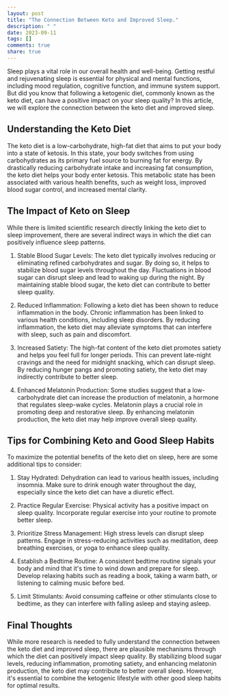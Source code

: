 ```yaml
---
layout: post
title: "The Connection Between Keto and Improved Sleep."
description: " "
date: 2023-09-11
tags: []
comments: true
share: true
---
```


Sleep plays a vital role in our overall health and well-being. Getting restful and rejuvenating sleep is essential for physical and mental functions, including mood regulation, cognitive function, and immune system support. But did you know that following a ketogenic diet, commonly known as the keto diet, can have a positive impact on your sleep quality? In this article, we will explore the connection between the keto diet and improved sleep.

## Understanding the Keto Diet

The keto diet is a low-carbohydrate, high-fat diet that aims to put your body into a state of ketosis. In this state, your body switches from using carbohydrates as its primary fuel source to burning fat for energy. By drastically reducing carbohydrate intake and increasing fat consumption, the keto diet helps your body enter ketosis. This metabolic state has been associated with various health benefits, such as weight loss, improved blood sugar control, and increased mental clarity.

## The Impact of Keto on Sleep

While there is limited scientific research directly linking the keto diet to sleep improvement, there are several indirect ways in which the diet can positively influence sleep patterns.

1. Stable Blood Sugar Levels: The keto diet typically involves reducing or eliminating refined carbohydrates and sugar. By doing so, it helps to stabilize blood sugar levels throughout the day. Fluctuations in blood sugar can disrupt sleep and lead to waking up during the night. By maintaining stable blood sugar, the keto diet can contribute to better sleep quality.

2. Reduced Inflammation: Following a keto diet has been shown to reduce inflammation in the body. Chronic inflammation has been linked to various health conditions, including sleep disorders. By reducing inflammation, the keto diet may alleviate symptoms that can interfere with sleep, such as pain and discomfort.

3. Increased Satiety: The high-fat content of the keto diet promotes satiety and helps you feel full for longer periods. This can prevent late-night cravings and the need for midnight snacking, which can disrupt sleep. By reducing hunger pangs and promoting satiety, the keto diet may indirectly contribute to better sleep.

4. Enhanced Melatonin Production: Some studies suggest that a low-carbohydrate diet can increase the production of melatonin, a hormone that regulates sleep-wake cycles. Melatonin plays a crucial role in promoting deep and restorative sleep. By enhancing melatonin production, the keto diet may help improve overall sleep quality.

## Tips for Combining Keto and Good Sleep Habits

To maximize the potential benefits of the keto diet on sleep, here are some additional tips to consider:

1. Stay Hydrated: Dehydration can lead to various health issues, including insomnia. Make sure to drink enough water throughout the day, especially since the keto diet can have a diuretic effect.

2. Practice Regular Exercise: Physical activity has a positive impact on sleep quality. Incorporate regular exercise into your routine to promote better sleep.

3. Prioritize Stress Management: High stress levels can disrupt sleep patterns. Engage in stress-reducing activities such as meditation, deep breathing exercises, or yoga to enhance sleep quality.

4. Establish a Bedtime Routine: A consistent bedtime routine signals your body and mind that it's time to wind down and prepare for sleep. Develop relaxing habits such as reading a book, taking a warm bath, or listening to calming music before bed.

5. Limit Stimulants: Avoid consuming caffeine or other stimulants close to bedtime, as they can interfere with falling asleep and staying asleep.

## Final Thoughts

While more research is needed to fully understand the connection between the keto diet and improved sleep, there are plausible mechanisms through which the diet can positively impact sleep quality. By stabilizing blood sugar levels, reducing inflammation, promoting satiety, and enhancing melatonin production, the keto diet may contribute to better overall sleep. However, it's essential to combine the ketogenic lifestyle with other good sleep habits for optimal results.